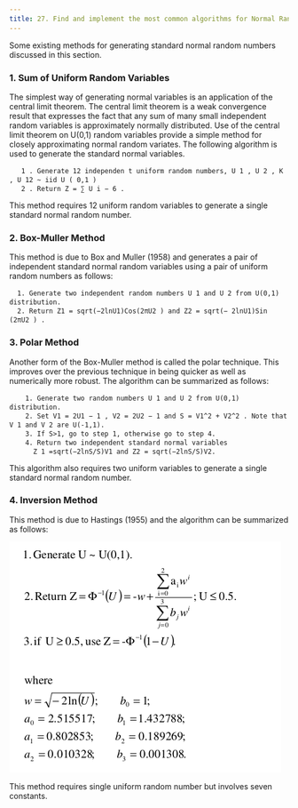 ```yaml
---
title: 27. Find and implement the most common algorithms for Normal Random Variables generation.
---
```


Some existing methods for generating standard normal random numbers discussed in
this section. 

### 1.  Sum of Uniform Random Variables
The simplest way of generating normal variables is an application of the central limit
theorem. The central limit theorem is a weak convergence result that expresses the fact that
any sum of many small independent random variables is approximately normally distributed.
Use of the central limit theorem on U(0,1) random variables provide a simple method for
closely approximating normal random variates. The following algorithm is used to generate
the standard normal variables.

       1 . Generate 12 independen t uniform random numbers, U 1 , U 2 , K , U 12 ~ iid U ( 0,1 )
       2 . Return Z = ∑ U i − 6 .
This method requires 12 uniform random variables to generate a single standard
normal random number.
### 2. Box-Muller Method
This method is due to Box and Muller (1958) and generates a pair of independent
standard normal random variables using a pair of uniform random numbers as follows:

      1. Generate two independent random numbers U 1 and U 2 from U(0,1) distribution.
      2. Return Z1 = sqrt(−2lnU1)Cos(2πU2 ) and Z2 = sqrt(− 2lnU1)Sin (2πU2 ) .
 ### 3. Polar Method
 Another form of the Box-Muller method is called the polar technique. This improves
over the previous technique in being quicker as well as numerically more robust. The
algorithm can be summarized as follows:

        1. Generate two random numbers U 1 and U 2 from U(0,1) distribution.
        2. Set V1 = 2U1 − 1 , V2 = 2U2 − 1 and S = V1^2 + V2^2 . Note that V 1 and V 2 are U(-1,1).
        3. If S>1, go to step 1, otherwise go to step 4.
        4. Return two independent standard normal variables
          Z 1 =sqrt(−2lnS/S)V1 and Z2 = sqrt(−2lnS/S)V2.
  This algorithm also requires two uniform variables to generate a single standard normal
random number.

### 4. Inversion Method
This method is due to Hastings (1955) and the algorithm can be summarized as
follows:

![alt text here](/img/RNGM.png)

This method requires single uniform random number but involves seven constants.
